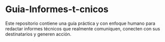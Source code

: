 # Guia-Informes-t-cnicos
Este repositorio contiene una guía práctica y con enfoque humano para redactar informes técnicos que realmente comuniquen, conecten con sus destinatarios y generen acción.
